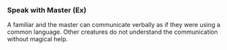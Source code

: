 ### **Speak with Master** (Ex)

A familiar and the master can communicate verbally as if they were using a common language. Other creatures do not understand the communication without magical help.